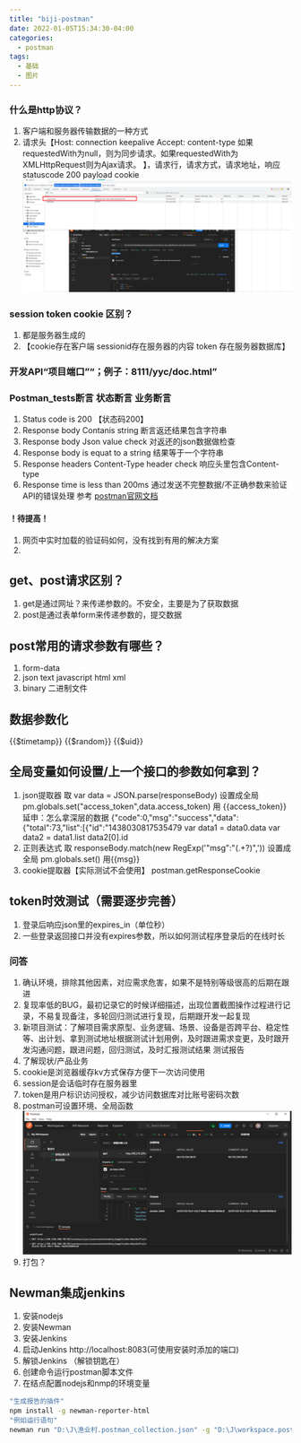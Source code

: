 ```yaml
---
title: "biji-postman"
date: 2022-01-05T15:34:30-04:00
categories:
  - postman
tags:
  - 基础
  - 图片
---
```

### 什么是http协议？

1. 客户端和服务器传输数据的一种方式
2. 请求头【Host:   connection keepalive  Accept:    content-type  如果requestedWith为null，则为同步请求。如果requestedWith为XMLHttpRequest则为Ajax请求。 】，请求行，请求方式，请求地址，响应 statuscode 200  payload  cookie
![jpg](/assets/images/postman临时token设置.png)

### session token cookie 区别？
1. 都是服务器生成的
2. 【cookie存在客户端  sessionid存在服务器的内容   token  存在服务器数据库】

### 开发API“项目端口”“；例子：8111/yyc/doc.html”
### Postman_tests断言    状态断言  业务断言

1. Status code is 200 【状态码200】 
2. Response body Contanis string 断言返还结果包含字符串
3. Response body Json value check 对返还的json数据做检查
4. Response body is equat to a string 结果等于一个字符串
5. Response headers Content-Type header check 响应头里包含Content-type
6. Response time is less than 200ms
通过发送不完整数据/不正确参数来验证API的错误处理
参考 [postman官网文档](https://learning.postman.com/docs/writing-scripts/test-scripts/)

#### ！待提高！
1. 网页中实时加载的验证码如何，没有找到有用的解决方案
2. 

## get、post请求区别？
1. get是通过网址？来传递参数的。不安全，主要是为了获取数据
2. post是通过表单form来传递参数的，提交数据

## post常用的请求参数有哪些？
1. form-data
2. json text javascript html xml
3. binary 二进制文件

## 数据参数化
{{$timetamp}}
{{$random}}
{{$uid}}
## 全局变量如何设置/上一个接口的参数如何拿到？
1. json提取器
取 var data = JSON.parse(responseBody)
设置成全局 pm.globals.set("access_token",data.access_token)
用 {{access_token}}
延申：怎么拿深层的数据 {"code":0,"msg":"success","data":{"total":73,"list":[{"id":"1438030817535479
var data1 = data0.data
var data2 = data1.list
data2[0].id
2. 正则表达式
取  responseBody.match(new RegExp('"msg":"(.+?)",'))
设置成全局 pm.globals.set()
用{{msg}}
3. cookie提取器【实际测试不会使用】
postman.getResponseCookie

## token时效测试（需要逐步完善）
1. 登录后响应json里的expires_in（单位秒）
2. 一些登录返回接口并没有expires参数，所以如何测试程序登录后的在线时长
### 问答
1. 确认环境，排除其他因素，对应需求危害，如果不是特别等级很高的后期在跟进
2. 复现率低的BUG，最初记录它的时候详细描述，出现位置截图操作过程进行记录，不易复现备注，多轮回归测试进行复现，后期跟开发一起复现
3. 新项目测试：了解项目需求原型、业务逻辑、场景、设备是否跨平台、稳定性等、出计划、拿到测试地址根据测试计划用例，及时跟进需求变更，及时跟开发沟通问题，跟进问题，回归测试，及时汇报测试结果  测试报告
4. 了解现状/产品业务
5. cookie是浏览器缓存kv方式保存方便下一次访问使用
6. session是会话临时存在服务器里
7. token是用户标识访问授权，减少访问数据库对比账号密码次数
8. postman可设置环境、全局函数![jpg](/assets/images/postman环境.png)
9. 打包？
## Newman集成jenkins
1. 安装nodejs
2. 安装Newman
3. 安装Jenkins
4. 启动Jenkins http://localhost:8083(可使用安装时添加的端口)  
5. 解锁Jenkins （解锁钥匙在）
6. 创建命令运行postman脚本文件
7. 在结点配置nodejs和nmp的环境变量
```bash
"生成报告的插件"
npm install -g newman-reporter-html
"例如运行语句"
newman run "D:\J\渔业村.postman_collection.json" -g "D:\J\workspace.postman_globals.json" -e "D:\J\workspace.postman_globals.json" -r cli,html,json,junit --reporter-html-export "D:\j\report001.html"
```
